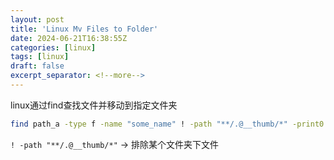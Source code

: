 ```yaml
---
layout: post
title: 'Linux Mv Files to Folder'
date: 2024-06-21T16:38:55Z
categories: [linux]
tags: [linux]
draft: false
excerpt_separator: <!--more-->
---
```

linux通过find查找文件并移动到指定文件夹
<!--more-->

```bash
find path_a -type f -name "some_name" ! -path "**/.@__thumb/*" -print0 | xargs -0 -I {} mv {} path_b
```

`! -path "**/.@__thumb/*"` -> 排除某个文件夹下文件